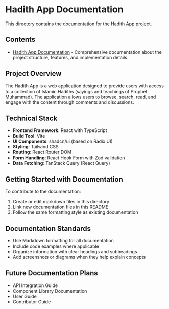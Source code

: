 # Hadith App Documentation

This directory contains the documentation for the Hadith App project.

## Contents

- [Hadith App Documentation](./hadith-app-documentation.md) - Comprehensive documentation about the project structure, features, and implementation details.

## Project Overview

The Hadith App is a web application designed to provide users with access to a collection of Islamic Hadiths (sayings and teachings of Prophet Muhammad). The application allows users to browse, search, read, and engage with the content through comments and discussions.

## Technical Stack

- **Frontend Framework**: React with TypeScript
- **Build Tool**: Vite
- **UI Components**: shadcn/ui (based on Radix UI)
- **Styling**: Tailwind CSS
- **Routing**: React Router DOM
- **Form Handling**: React Hook Form with Zod validation
- **Data Fetching**: TanStack Query (React Query)

## Getting Started with Documentation

To contribute to the documentation:

1. Create or edit markdown files in this directory
2. Link new documentation files in this README
3. Follow the same formatting style as existing documentation

## Documentation Standards

- Use Markdown formatting for all documentation
- Include code examples where applicable
- Organize information with clear headings and subheadings
- Add screenshots or diagrams when they help explain concepts

## Future Documentation Plans

- API Integration Guide
- Component Library Documentation
- User Guide
- Contributor Guide
